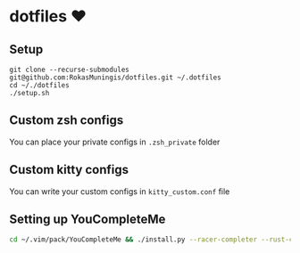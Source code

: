 # dotfiles ❤️

## Setup
```
git clone --recurse-submodules git@github.com:RokasMuningis/dotfiles.git ~/.dotfiles
cd ~/./dotfiles
./setup.sh
```

## Custom zsh configs
You can place your private configs in `.zsh_private` folder

## Custom kitty configs
You can write your custom configs in `kitty_custom.conf` file

## Setting up YouCompleteMe
```bash
cd ~/.vim/pack/YouCompleteMe && ./install.py --racer-completer --rust-completer
```
